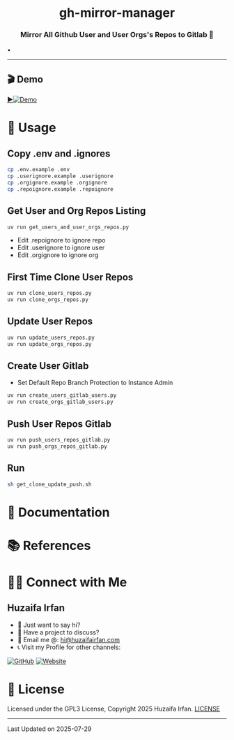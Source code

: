 <div align="center">
  <h1>gh-mirror-manager</h1>
  <p><h3 align="center">Mirror All Github User and User Orgs's Repos to Gitlab 🚀</h3></p>
</div>


•
<hr>

## 🎬 Demo

[▶️![Demo](https://img.youtube.com/vi/EJNBFAzJQYY/maxresdefault.jpg)](https://www.youtube.com/watch?v=EJNBFAzJQYY)


# 🚀 Usage

## Copy .env and .ignores

```sh
cp .env.example .env
cp .userignore.example .userignore
cp .orgignore.example .orgignore
cp .repoignore.example .repoignore
```

## Get User and Org Repos Listing

```sh
uv run get_users_and_user_orgs_repos.py
```

- Edit .repoignore to ignore repo
- Edit .userignore to ignore user
- Edit .orgignore to ignore org


## First Time Clone User Repos

```sh
uv run clone_users_repos.py
uv run clone_orgs_repos.py
```

## Update User Repos

```sh
uv run update_users_repos.py
uv run update_orgs_repos.py
```

## Create User Gitlab
- Set Default Repo Branch Protection to Instance Admin

```sh
uv run create_users_gitlab_users.py
uv run create_orgs_gitlab_users.py
```
## Push User Repos Gitlab

```sh
uv run push_users_repos_gitlab.py
uv run push_orgs_repos_gitlab.py
```

## Run

```sh
sh get_clone_update_push.sh
```





# 📝 Documentation

# 📚 References

# 🤝🏻 Connect with Me

## Huzaifa Irfan

- 💬 Just want to say hi?
- 🚀 Have a project to discuss?
- 📧 Email me @: [hi@huzaifairfan.com](mailto:hi@huzaifairfan.com)
- 📞 Visit my Profile for other channels:

[![GitHub](https://img.shields.io/badge/Github-%23222.svg?style=for-the-badge&logo=github&logoColor=white)](https://github.com/HuzaifaIrfan/)
[![Website](https://img.shields.io/badge/Website-%23222.svg?style=for-the-badge&logo=google-chrome&logoColor==%234285F4)](https://www.huzaifairfan.com)

# 📜 License

Licensed under the GPL3 License, Copyright 2025 Huzaifa Irfan. [LICENSE](LICENSE)

<hr />

Last Updated on 2025-07-29
